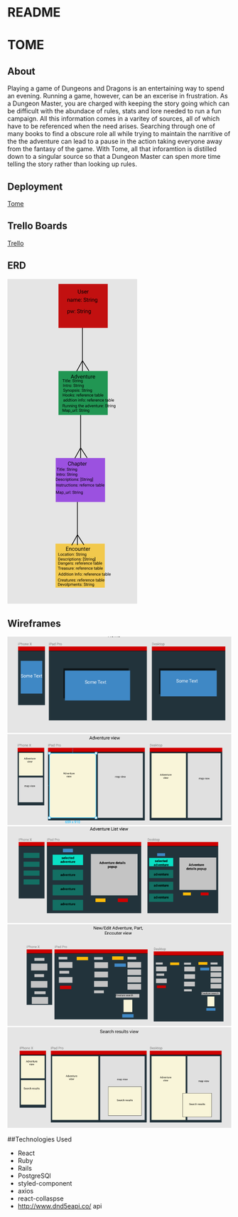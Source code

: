 # README

# TOME

## About
Playing a game of Dungeons and Dragons is an entertaining way to spend an evening. Running a game, however, can be an excerise in frustration.
As a Dungeon Master, you are charged with keeping the story going which can be difficult with the abundace of rules, stats and lore needed to run a fun campaign. All this information comes in a varitey of sources, all of which have to be referenced when the need arises. Searching through one of many books to find a obscure role all while trying to maintain the narritive of the the adventure can lead to a pause in the action taking everyone away from the fantasy of the game. With Tome, all that inforamtion is distilled down to a singular source so that a Dungeon Master can spen more time telling the story rather than looking up rules.

## Deployment
[Tome](https://tome-dm.herokuapp.com/adventures/1)

## Trello Boards
[Trello](https://trello.com/b/TBUmpkNk/project-four)

## ERD
![ERD](https://github.com/JasenABaker/Tome/blob/master/wireframes/Screen%20Shot%202018-03-05%20at%205.56.58%20PM.png)


## Wireframes
![wireframe1](https://github.com/JasenABaker/Tome/blob/master/wireframes/Screen%20Shot%202018-03-04%20at%2010.02.21%20PM.png)
![wireframe2](https://github.com/JasenABaker/Tome/blob/master/wireframes/Screen%20Shot%202018-03-04%20at%2010.02.38%20PM.png)
![wireframe3](https://github.com/JasenABaker/Tome/blob/master/wireframes/Screen%20Shot%202018-03-04%20at%2010.02.46%20PM.png)
![wireframe4](https://github.com/JasenABaker/Tome/blob/master/wireframes/Screen%20Shot%202018-03-04%20at%2010.02.54%20PM.png)
![wireframe5](https://github.com/JasenABaker/Tome/blob/master/wireframes/Screen%20Shot%202018-03-04%20at%2010.03.05%20PM.png)


##Technologies Used
* React
* Ruby
* Rails
* PostgreSQl
* styled-component
* axios
* react-collaspse
* http://www.dnd5eapi.co/ api
